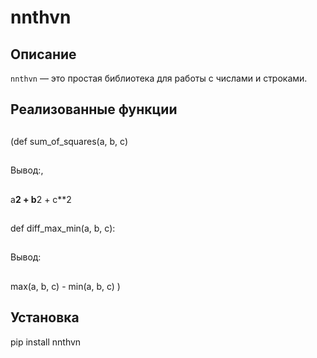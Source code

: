 # nnthvn

## Описание
`nnthvn` — это простая библиотека для работы с числами и строками. 
## Реализованные функции
##

(def sum_of_squares(a, b, c)
##
Вывод:,
##
a**2 + b**2 + c**2
##
def diff_max_min(a, b, c):
##
Вывод:
##
max(a, b, c) - min(a, b, c) )


## Установка

pip install nnthvn


